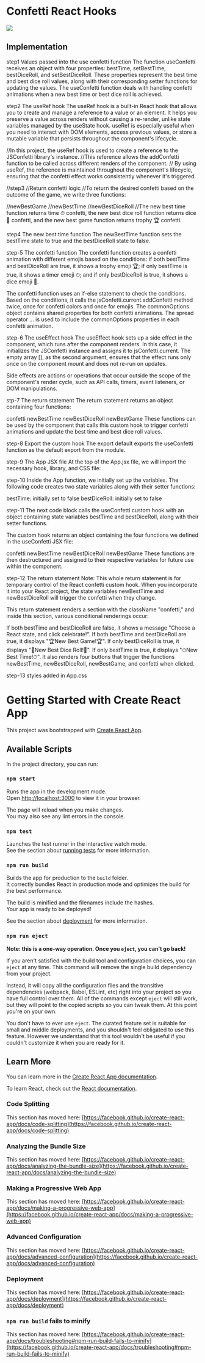 
<h1>Confetti React Hooks </h1>

![](confetti.gif)

<h2>Implementation </h2>
step1
Values passed into the use confetti function
The function useConfetti receives an object with four properties: bestTime, setBestTime, bestDiceRoll, and setBestDiceRoll. 
These properties represent the best time and best dice roll values, along with their corresponding setter functions for updating the values. 
The useConfetti function deals with handling confetti animations when a new best time or best dice roll is achieved.

step2
The useRef hook
The useRef hook is a built-in React hook that allows you to create and manage a reference to a value or an element. 
It helps you preserve a value across renders without causing a re-render, unlike state variables managed by the useState hook.
useRef is especially useful when you need to interact with DOM elements, access previous values, or store a mutable variable that persists throughout the component's lifecycle.

//In this project, the useRef hook is used to create a reference to the JSConfetti library's instance. 
//This reference allows the addConfetti function to be called across different renders of the component.
// By using useRef, the reference is maintained throughout the component's lifecycle, ensuring that the confetti effect works consistently whenever it's triggered.

//step3
//Return confetti logic
//To return the desired confetti based on the outcome of the game, we write three functions:

//newBestGame
//newBestTime
//newBestDiceRoll
//The new best time function returns time ⏱ confetti, the new best dice roll function returns dice 🎲 confetti, and the new best game function returns trophy 🏆 confetti.

step4
The new best time function
The newBestTime function sets the bestTime state to true and the bestDiceRoll state to false.


step-5
The confetti function
The confetti function creates a confetti animation with different emojis based on the conditions: if both bestTime and bestDiceRoll are true, it shows a trophy emoji 🏆; if only bestTime is true, it shows a timer emoji ⏱; and if only bestDiceRoll is true, it shows a dice emoji 🎲.

The confetti function uses an if-else statement to check the conditions. Based on the conditions, it calls the jsConfetti.current.addConfetti method twice, once for confetti colors and once for emojis. The commonOptions object contains shared properties for both confetti animations. The spread operator ... is used to include the commonOptions properties in each confetti animation.

step-6
The useEffect hook
The useEffect hook sets up a side effect in the component, which runs after the component renders. In this case, it initializes the JSConfetti instance and assigns it to jsConfetti.current. The empty array [], as the second argument, ensures that the effect runs only once on the component mount and does not re-run on updates.

Side effects are actions or operations that occur outside the scope of the component's render cycle, such as API calls, timers, event listeners, or DOM manipulations.

stp-7
The return statement
The return statement returns an object containing four functions:

confetti
newBestTime
newBestDiceRoll
newBestGame
These functions can be used by the component that calls this custom hook to trigger confetti animations and update the best time and best dice roll values.

step-8
Export the custom hook
The export default exports the useConfetti function as the default export from the module.

step-9
The App JSX file
At the top of the App.jsx file, we will import the necessary hook, library, and CSS file:

step-10
Inside the App function, we initially set up the variables.
The following code creates two state variables along with their setter functions:

bestTime: initially set to false
bestDiceRoll: initially set to false

step-11
The next code block calls the useConfetti custom hook with an object containing state variables bestTime and bestDiceRoll, along with their setter functions.

The custom hook returns an object containing the four functions we defined in the useConfetti JSX file:

confetti
newBestTime
newBestDiceRoll
newBestGame
These functions are then destructured and assigned to their respective variables for future use within the component.

step-12
The return statement
Note: This whole return statement is for temporary control of the React confetti custom hook. When you incorporate it into your React project, the state variables newBestTime and newBestDiceRoll will trigger the confetti when they change.

This return statement renders a section with the className "confetti," and inside this section, various conditional renderings occur:

If both bestTime and bestDiceRoll are false, it shows a message "Choose a React state, and click celebrate!".
If both bestTime and bestDiceRoll are true, it displays "🏆New Best Game!🏆".
If only bestDiceRoll is true, it displays "🎲New Best Dice Roll!🎲".
If only bestTime is true, it displays "⏱New Best Time!⏱".
It also renders four buttons that trigger the functions newBestTime, newBestDiceRoll, newBestGame, and confetti when clicked.

step-13
styles added in App.css













# Getting Started with Create React App

This project was bootstrapped with [Create React App](https://github.com/facebook/create-react-app).

## Available Scripts

In the project directory, you can run:

### `npm start`

Runs the app in the development mode.\
Open [http://localhost:3000](http://localhost:3000) to view it in your browser.

The page will reload when you make changes.\
You may also see any lint errors in the console.

### `npm test`

Launches the test runner in the interactive watch mode.\
See the section about [running tests](https://facebook.github.io/create-react-app/docs/running-tests) for more information.

### `npm run build`

Builds the app for production to the `build` folder.\
It correctly bundles React in production mode and optimizes the build for the best performance.

The build is minified and the filenames include the hashes.\
Your app is ready to be deployed!

See the section about [deployment](https://facebook.github.io/create-react-app/docs/deployment) for more information.

### `npm run eject`

**Note: this is a one-way operation. Once you `eject`, you can't go back!**

If you aren't satisfied with the build tool and configuration choices, you can `eject` at any time. This command will remove the single build dependency from your project.

Instead, it will copy all the configuration files and the transitive dependencies (webpack, Babel, ESLint, etc) right into your project so you have full control over them. All of the commands except `eject` will still work, but they will point to the copied scripts so you can tweak them. At this point you're on your own.

You don't have to ever use `eject`. The curated feature set is suitable for small and middle deployments, and you shouldn't feel obligated to use this feature. However we understand that this tool wouldn't be useful if you couldn't customize it when you are ready for it.

## Learn More

You can learn more in the [Create React App documentation](https://facebook.github.io/create-react-app/docs/getting-started).

To learn React, check out the [React documentation](https://reactjs.org/).

### Code Splitting

This section has moved here: [https://facebook.github.io/create-react-app/docs/code-splitting](https://facebook.github.io/create-react-app/docs/code-splitting)

### Analyzing the Bundle Size

This section has moved here: [https://facebook.github.io/create-react-app/docs/analyzing-the-bundle-size](https://facebook.github.io/create-react-app/docs/analyzing-the-bundle-size)

### Making a Progressive Web App

This section has moved here: [https://facebook.github.io/create-react-app/docs/making-a-progressive-web-app](https://facebook.github.io/create-react-app/docs/making-a-progressive-web-app)

### Advanced Configuration

This section has moved here: [https://facebook.github.io/create-react-app/docs/advanced-configuration](https://facebook.github.io/create-react-app/docs/advanced-configuration)

### Deployment

This section has moved here: [https://facebook.github.io/create-react-app/docs/deployment](https://facebook.github.io/create-react-app/docs/deployment)

### `npm run build` fails to minify

This section has moved here: [https://facebook.github.io/create-react-app/docs/troubleshooting#npm-run-build-fails-to-minify](https://facebook.github.io/create-react-app/docs/troubleshooting#npm-run-build-fails-to-minify)
